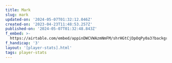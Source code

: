 ```yaml
---
title: Mark
slug: mark
updated-on: '2024-05-07T01:32:12.046Z'
created-on: '2023-04-23T11:48:53.257Z'
published-on: '2024-05-07T01:32:48.843Z'
f_embed: >-
  https://airtable.com/embed/appinDWCVWAzmNmFM/shrHGtCjDpOqPy0a3?backgroundColor=gray&viewControls=on
f_handicap: '3'
layout: '[player-stats].html'
tags: player-stats
---
```



